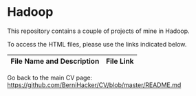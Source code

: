 # Hadoop

This repository contains a couple of projects of mine in Hadoop.

To access the HTML files, please use the links indicated below.

File Name and Description                                             | File Link   
--------------------------------------------------------------------- | ----------


Go back to the main CV page: https://github.com/BerniHacker/CV/blob/master/README.md
